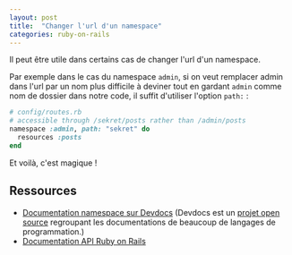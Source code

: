 ```yaml
---
layout: post
title:  "Changer l'url d'un namespace"
categories: ruby-on-rails
---
```


Il peut être utile dans certains cas de changer l'url d'un namespace.

Par exemple dans le cas du namespace `admin`, si on veut remplacer admin dans l'url par un nom plus difficile à deviner tout en gardant `admin` comme nom de dossier dans notre code, il suffit d'utiliser l'option `path:` :

```ruby
# config/routes.rb
# accessible through /sekret/posts rather than /admin/posts
namespace :admin, path: "sekret" do
  resources :posts
end
```

Et voilà, c'est magique !

## Ressources

* [Documentation namespace sur Devdocs](https://devdocs.io/rails~6.0/actiondispatch/routing/mapper/scoping#method-i-namespace) (Devdocs est un [projet open source](https://github.com/freeCodeCamp/devdocs) regroupant les documentations de beaucoup de langages de programmation.)
* [Documentation API Ruby on Rails](https://api.rubyonrails.org/)

